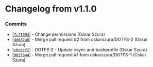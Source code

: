 # Changelog from v1.1.0
### Commits
* [[`7c71094`](https://github.com/oskarszura/.dotfiles/commit/7c7109404f9590b774d24ea61b95a8f1da6f3224)] - Change permissions (Oskar Szura)
* [[`4d687a8`](https://github.com/oskarszura/.dotfiles/commit/4d687a86a99adbbda212e25146ddfa3207ef7ff0)] - Merge pull request #2 from oskarszura/DOTFS-2 (Oskar Szura)
* [[`c0cbcf2`](https://github.com/oskarszura/.dotfiles/commit/c0cbcf297c2f9da8f2bdedbf2f5a0df34273dafc)] - DOTFS-2 - Update csync and bashprofile (Oskar Szura)
* [[`902f844`](https://github.com/oskarszura/.dotfiles/commit/902f844f9ff68a2de7578acc7a925c42c22278a0)] - Merge pull request #1 from oskarszura/DOTFS-1 (Oskar Szura)